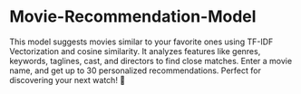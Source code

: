 # Movie-Recommendation-Model
This model suggests movies similar to your favorite ones using TF-IDF Vectorization and cosine similarity. It analyzes features like genres, keywords, taglines, cast, and directors to find close matches. Enter a movie name, and get up to 30 personalized recommendations. Perfect for discovering your next watch! 🍿
